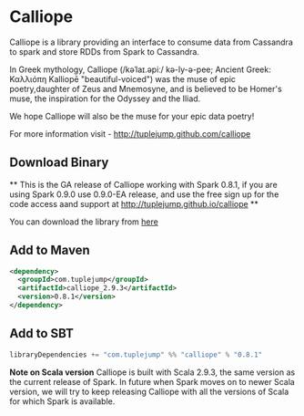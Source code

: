Calliope
========

Calliope is a library providing an interface to consume data from Cassandra to spark and store RDDs from Spark to Cassandra.

In Greek mythology, Calliope (/kəˈlaɪ.əpiː/ kə-ly-ə-pee; Ancient Greek: Καλλιόπη Kalliopē "beautiful-voiced") was the muse of epic poetry,daughter of Zeus and Mnemosyne, and is believed to be Homer's muse, the inspiration for the Odyssey and the Iliad.

We hope Calliope will also be the muse for your epic data poetry!

For more information visit - http://tuplejump.github.com/calliope

## Download Binary

** This is the GA release of Calliope working with Spark 0.8.1, if you are using Spark 0.9.0 use 0.9.0-EA release, and use the free sign up for the code access aand support at http://tuplejump.github.io/calliope **

You can download the library from [here](http://bit.ly/LIFRM6)

## Add to Maven

```xml
<dependency>
  <groupId>com.tuplejump</groupId>
  <artifactId>calliope_2.9.3</artifactId>
  <version>0.8.1</version>
</dependency>
```

## Add to SBT
```scala
libraryDependencies += "com.tuplejump" %% "calliope" % "0.8.1"
```

**Note on Scala version**
Calliope is built with Scala 2.9.3, the same version as the current release of Spark. In future when Spark moves on to newer Scala version, we will try to keep releasing Calliope with all the versions of Scala for which Spark is available.

